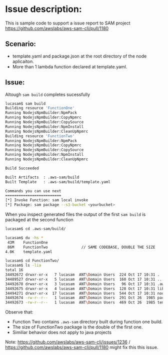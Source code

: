 # Issue description:

This is sample code to support a issue report to SAM project https://github.com/awslabs/aws-sam-cli/pull/1180


## Scenario:
- template.yaml and package.json at the root directory of the node aplicaiton.
- More than 1 lambda function declared at template.yaml.

## Issue:

Altough `sam build` completes sucessfully

```bash
lucasam$ sam build
Building resource 'FunctionOne'
Running NodejsNpmBuilder:NpmPack
Running NodejsNpmBuilder:CopyNpmrc
Running NodejsNpmBuilder:CopySource
Running NodejsNpmBuilder:NpmInstall
Running NodejsNpmBuilder:CleanUpNpmrc
Building resource 'FunctionTwo'
Running NodejsNpmBuilder:NpmPack
Running NodejsNpmBuilder:CopyNpmrc
Running NodejsNpmBuilder:CopySource
Running NodejsNpmBuilder:NpmInstall
Running NodejsNpmBuilder:CleanUpNpmrc

Build Succeeded

Built Artifacts  : .aws-sam/build
Built Template   : .aws-sam/build/template.yaml

Commands you can use next
=========================
[*] Invoke Function: sam local invoke
[*] Package: sam package --s3-bucket <yourbucket>
````

When you inspect generated files the output of the first `sam build` is packaged at the second function

```bash
lucasam$ cd .aws-sam/build/

lucasam$ du -hs *
 43M    FunctionOne
 86M    FunctionTwo               // SAME CODEBASE, DOUBLE THE SIZE
4.0K    template.yaml

lucasam$ cd FunctionTwo/
lucasam$ ls -lia
total 16
34492672 drwxr-xr-x   7 lucasam  ANT\Domain Users  224 Oct 17 10:31 .
34489527 drwxr-xr-x   5 lucasam  ANT\Domain Users  160 Oct 17 10:31 ..
34492678 drwxr-xr-x   3 lucasam  ANT\Domain Users   96 Oct 17 10:31 .aws-sam     // THIS FOLDER SHOULD NOT BE HERE
34492675 drwxr-xr-x   4 lucasam  ANT\Domain Users  128 Oct 17 10:31 lib
34494271 drwxr-xr-x  17 lucasam  ANT\Domain Users  544 Oct 17 10:31 node_modules
34492674 -rw-r--r--   1 lucasam  ANT\Domain Users  291 Oct 26  1985 package.json
34492673 -rw-r--r--   1 lucasam  ANT\Domain Users  469 Oct 26  1985 template.yaml
````

Observe that:
- Function Two contains `.aws-sam` directory built during function one build.
- The size of FunctionTwo package is the double of the first one.
- Similiar behavior does not apply to java projects

Note: https://github.com/awslabs/aws-sam-cli/issues/1236 / https://github.com/awslabs/aws-sam-cli/pull/1180 might fix this this issue.